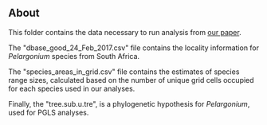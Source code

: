 ## About

This folder contains the data necessary to run analysis from [our paper](https://onlinelibrary.wiley.com/doi/10.1111/geb.12818). 

The "dbase_good_24_Feb_2017.csv" file contains the locality information for _Pelargonium_ species from South Africa.

The "species_areas_in_grid.csv" file contains the estimates of species range sizes, calculated based on the number 
of unique grid cells occupied for each species used in our analyses.

Finally, the "tree.sub.u.tre", is a phylogenetic hypothesis for _Pelargonium_, used for PGLS analyses. 
